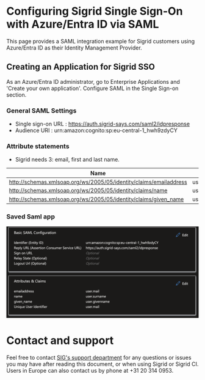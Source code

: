 Configuring Sigrid Single Sign-On with Azure/Entra ID via SAML
===============================================

This page provides a SAML integration example for Sigrid customers using Azure/Entra ID as their Identity Management Provider.

## Creating an Application for Sigrid SSO
As an Azure/Entra ID administrator, go to Enterprise Applications and 'Create your own application'.
Configure SAML in the Single Sign-on section.


### General SAML Settings
- Single sign-on URL : https://auth.sigrid-says.com/saml2/idpresponse
- Audience URI : urn:amazon:cognito:sp:eu-central-1_hwh9zdyCY

### Attribute statements
- Sigrid needs 3: email, first and last name.

| Name | Value |
| ----------- | ----------|
| http://schemas.xmlsoap.org/ws/2005/05/identity/claims/emailaddress  | user.mail  |
| http://schemas.xmlsoap.org/ws/2005/05/identity/claims/name   | user.surname  |
| http://schemas.xmlsoap.org/ws/2005/05/identity/claims/given_name   | user.givenname  |


### Saved Saml app

<img src="../images/azure-saml.png" width="600" /><br />


# Contact and support
Feel free to contact [SIG's support department](mailto:support@softwareimprovementgroup.com) for any questions or issues you may have after reading this document, or when using Sigrid or Sigrid CI. Users in Europe can also contact us by phone at +31 20 314 0953.
